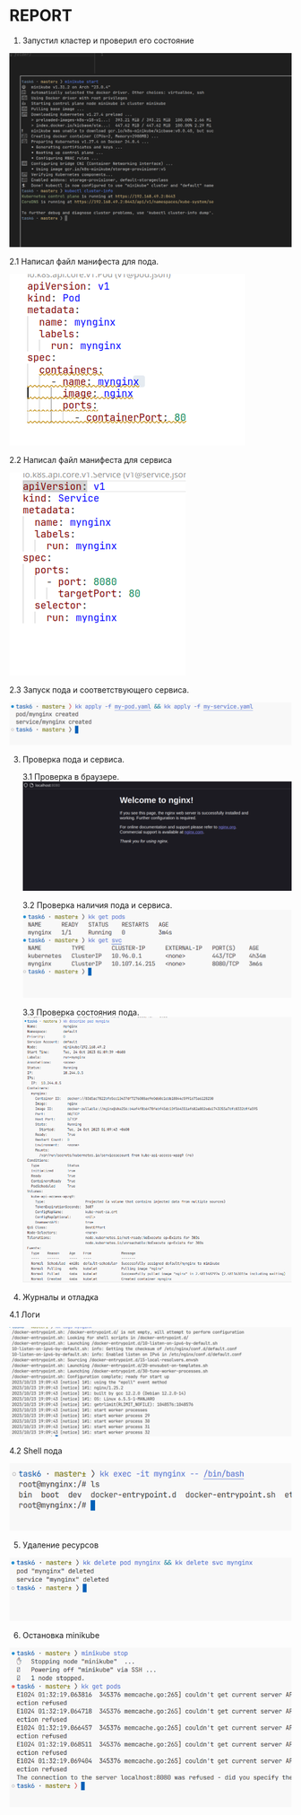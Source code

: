 # REPORT

1. Запустил кластер и проверил его состояние

![](./minikube-cluster-info.png)

2.1 Написал файл манифеста для пода. 

![](./pod-manifest.png)


2.2 Написал файл манифеста для сервиса 

![](./svc-manifest.png)

2.3 Запуск пода и соответствующего сервиса. 

![](./pod-svc-apply.png)

3. Проверка пода и сервиса.

    3.1 Проверка в браузере.
    ![](./nginx-pod-browser.png)

    3.2 Проверка наличия пода и сервиса.
    ![](./get-pod-svc.png)

    3.3 Проверка состояния пода.
    ![](./describe-pod.png)

4. Журналы и отладка

4.1 Логи

![](./nginx-pod-logs.png)

4.2 Shell пода

![](./nginx-pod-shell.png)

5. Удаление ресурсов

![](./delete-resources.png)

6. Остановка minikube

![](./minikube-stop.png)